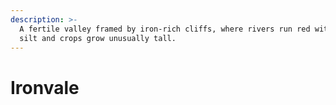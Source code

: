 ```yaml
---
description: >-
  A fertile valley framed by iron-rich cliffs, where rivers run red with mineral
  silt and crops grow unusually tall.
---
```


# Ironvale

